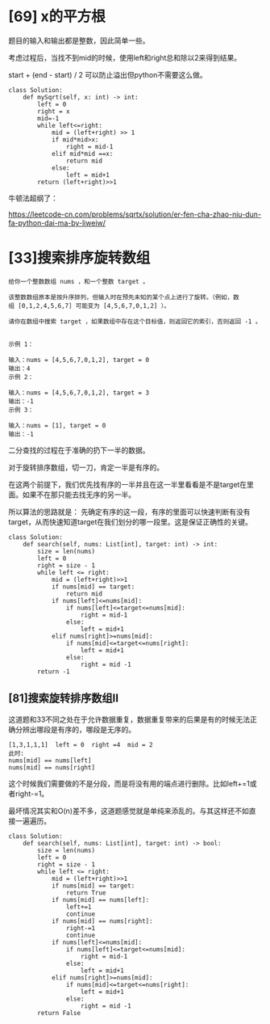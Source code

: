 # [69] x的平方根
题目的输入和输出都是整数，因此简单一些。

考虑过程后，当找不到mid的时候，使用left和right总和除以2来得到结果。

start + (end - start) / 2 可以防止溢出但python不需要这么做。

```
class Solution:
    def mySqrt(self, x: int) -> int:
        left = 0
        right = x
        mid=-1
        while left<=right:
            mid = (left+right) >> 1
            if mid*mid>x:
                right = mid-1
            elif mid*mid ==x:
                return mid
            else:
                left = mid+1
        return (left+right)>>1
```

牛顿法超纲了：

https://leetcode-cn.com/problems/sqrtx/solution/er-fen-cha-zhao-niu-dun-fa-python-dai-ma-by-liweiw/


# [33]搜索排序旋转数组

```
给你一个整数数组 nums ，和一个整数 target 。

该整数数组原本是按升序排列，但输入时在预先未知的某个点上进行了旋转。（例如，数组 [0,1,2,4,5,6,7] 可能变为 [4,5,6,7,0,1,2] ）。

请你在数组中搜索 target ，如果数组中存在这个目标值，则返回它的索引，否则返回 -1 。

 
示例 1：

输入：nums = [4,5,6,7,0,1,2], target = 0
输出：4
示例 2：

输入：nums = [4,5,6,7,0,1,2], target = 3
输出：-1
示例 3：

输入：nums = [1], target = 0
输出：-1

```

二分查找的过程在于准确的扔下一半的数据。

对于旋转排序数组，切一刀，肯定一半是有序的。

在这两个前提下，我们优先找有序的一半并且在这一半里看看是不是target在里面。如果不在那只能去找无序的另一半。

所以算法的思路就是： 先确定有序的这一段，有序的里面可以快速判断有没有target，从而快速知道target在我们划分的哪一段里。这是保证正确性的关键。

```
class Solution:
    def search(self, nums: List[int], target: int) -> int:
        size = len(nums)
        left = 0
        right = size - 1
        while left <= right:
            mid = (left+right)>>1
            if nums[mid] == target:
                return mid
            if nums[left]<=nums[mid]:
                if nums[left]<=target<=nums[mid]:
                    right = mid-1
                else:
                    left = mid+1
            elif nums[right]>=nums[mid]:
                if nums[mid]<=target<=nums[right]:
                    left = mid+1
                else:
                    right = mid -1
        return -1
```

## [81]搜索旋转排序数组II

这道题和33不同之处在于允许数据重复，数据重复带来的后果是有的时候无法正确分辨出哪段是有序的，哪段是无序的。

```
[1,3,1,1,1]  left = 0  right =4  mid = 2
此时:
nums[mid] == nums[left]  
nums[mid] == nums[right]
```

这个时候我们需要做的不是分段，而是将没有用的端点进行删除。比如left+=1或者right-=1。

最坏情况其实和O(n)差不多，这道题感觉就是单纯来添乱的。与其这样还不如直接一遍遍历。
```
class Solution:
    def search(self, nums: List[int], target: int) -> bool:
        size = len(nums)
        left = 0
        right = size - 1
        while left <= right:
            mid = (left+right)>>1
            if nums[mid] == target:
                return True
            if nums[mid] == nums[left]:
                left+=1
                continue
            if nums[mid] == nums[right]:
                right-=1
                continue
            if nums[left]<=nums[mid]:
                if nums[left]<=target<=nums[mid]:
                    right = mid-1
                else:
                    left = mid+1
            elif nums[right]>=nums[mid]:
                if nums[mid]<=target<=nums[right]:
                    left = mid+1
                else:
                    right = mid -1
        return False
```